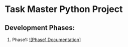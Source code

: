 # Task Master Python Project

## Development Phases:
1. Phase1: [![Phase1 Documentation]](docs/Phase1.md)